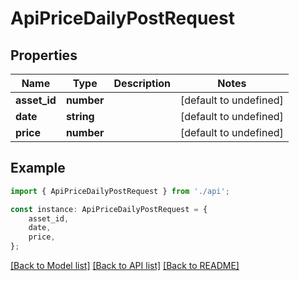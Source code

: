 # ApiPriceDailyPostRequest


## Properties

Name | Type | Description | Notes
------------ | ------------- | ------------- | -------------
**asset_id** | **number** |  | [default to undefined]
**date** | **string** |  | [default to undefined]
**price** | **number** |  | [default to undefined]

## Example

```typescript
import { ApiPriceDailyPostRequest } from './api';

const instance: ApiPriceDailyPostRequest = {
    asset_id,
    date,
    price,
};
```

[[Back to Model list]](../README.md#documentation-for-models) [[Back to API list]](../README.md#documentation-for-api-endpoints) [[Back to README]](../README.md)
